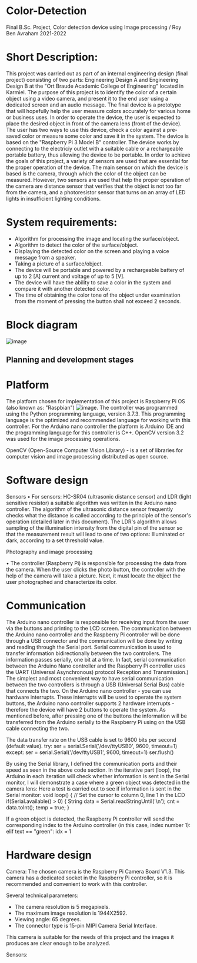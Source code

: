 # Color-Detection
Final B.Sc. Project, Color detection device using Image processing / Roy Ben Avraham 2021-2022

# Short Description:
This project was carried out as part of an internal engineering design (final project) consisting of two parts: Engineering Design A and Engineering Design B at the "Ort Braude Academic College of Engineering" located in Karmiel.
The purpose of this project is to identify the color of a certain object using a video camera, and present it to the end user using a dedicated screen and an audio message. The final device is a prototype that will hopefully help the user measure colors accurately for various home or business uses.
In order to operate the device, the user is expected to place the desired object in front of the camera lens (front of the device). The user has two ways to use this device, check a color against a pre-saved color or measure some color and save it in the system.
The device is based on the "Raspberry Pi 3 Model B" controller. The device works by connecting to the electriciy outlet with a suitable cable or a rechargeable portable battery, thus allowing the device to be portable.
In order to achieve the goals of this project, a variety of sensors are used that are essential for the proper operation of the device. The main sensor on which the device is based is the camera, through which the color of the object can be measured. However, two sensors are used that help the proper operation of the camera are distance sensor that verifies that the object is not too far from the camera, and a photoresistor sensor that turns on an array of LED lights in insufficient lighting conditions.

# System requirements:

- Algorithm for processing the image and locating the surface/object.
- Algorithm to detect the color of the surface/object.
- Displaying the detected color on the screen and playing a voice message from a speaker.
- Taking a picture of a surface/object.
- The device will be portable and powered by a rechargeable battery of up to 2 [A] current and voltage of up to 5 [V].
- The device will have the ability to save a color in the system and compare it with another detected color.
- The time of obtaining the color tone of the object under examination from the moment of pressing the button shall not exceed 2 seconds.

# Block diagram

![image](https://user-images.githubusercontent.com/105777016/190319969-8a83d7aa-52bb-4f45-b5d9-0407dbf8fe41.png)

## Planning and development stages 

# Platform
The platform chosen for implementation of this project is Raspberry Pi OS (also known as: "Raspbian") ![image](https://user-images.githubusercontent.com/105777016/190320285-f11e5c6c-2ca5-47d7-9449-0cd0f7c12719.png). The controller was programmed using the Python programming language, version 3.7.3. This programming language is the optimized and recommended language for working with this controller. For the Arduino nano controller the platform is Arduino IDE and the programming language for this controller is C++. OpenCV version 3.2 was used for the image processing operations.

OpenCV (Open-Source Computer Vision Library) - is a set of libraries for computer vision and image processing distributed as open source.

# Software design

Sensors
• For sensors: HC-SR04 (ultrasonic distance sensor) and LDR (light sensitive resistor) a suitable algorithm was written in the Arduino nano controller. The algorithm of the ultrasonic distance sensor frequently checks what the distance is called according to the principle of the sensor's operation (detailed later in this document). The LDR's algorithm allows sampling of the illumination intensity from the digital pin of the sensor so that the measurement result will lead to one of two options: Illuminated or dark, according to a set threshold value.

 Photography and image processing
 
 

• The controller (Raspberry Pi) is responsible for processing the data from the camera. When the user clicks the photo button, the controller with the help of the camera will take a picture. Next, it must locate the object the user photographed and characterize its color.

# Communication

The Arduino nano controller is responsible for receiving input from the user via the buttons and printing to the LCD screen. The communication between the Arduino nano controller and the Raspberry Pi controller will be done through a USB connector and the communication will be done by writing and reading through the Serial port.
Serial communication is used to transfer information bidirectionally between the two controllers. The information passes serially, one bit at a time. In fact, serial communication between the Arduino Nano controller and the Raspberry Pi controller uses the UART (Universal Asynchronous) protocol Reception and Transmission.) The simplest and most convenient way to have serial communication between the two controllers is through a USB (Universal Serial Bus) cable that connects the two.
On the Arduino nano controller - you can use hardware interrupts. These interrupts will be used to operate the system buttons, the Arduino nano controller supports 2 hardware interrupts - therefore the device will have 2 buttons to operate the system. As mentioned before, after pressing one of the buttons the information will be transferred from the Arduino serially to the Raspberry Pi using on the USB cable connecting the two.

The data transfer rate on the USB cable is set to 9600 bits per second (default value).
try:
    ser = serial.Serial('/dev/ttyUSB0', 9600, timeout=1)
except:
    ser = serial.Serial('/dev/ttyUSB1', 9600, timeout=1)
ser.flush()

By using the Serial library, I defined the communication ports and their speed as seen in the above code section.
In the iterative part (loop), the Arduino in each iteration will check whether information is sent in the Serial monitor, I will demonstrate a case where a green object was detected in the camera lens:
 Here a test is carried out to see if information is sent in the Serial monitor:
void loop() {
  // Set the cursor to column 0, line 1 in the LCD
  if(Serial.available() > 0) {
    String data = Serial.readStringUntil('\n');
    cnt = data.toInt();
    temp = true;
  }

If a green object is detected, the Raspberry Pi controller will send the corresponding index to the Arduino controller (in this case, index number 1):
  elif text == "green":
            idx = 1
            
# Hardware design

Camera:
The chosen camera is the Raspberry Pi Camera Board V1.3. This camera has a dedicated socket in the Raspberry Pi controller, so it is recommended and convenient to work with this controller.

Several technical parameters:
- The camera resolution is 5 megapixels.
- The maximum image resolution is 1944X2592.
- Viewing angle: 65 degrees.
- The connector type is 15-pin MIPI Camera Serial Interface.

This camera is suitable for the needs of this project and the images it produces are clear enough to be analyzed.

Sensors:     
